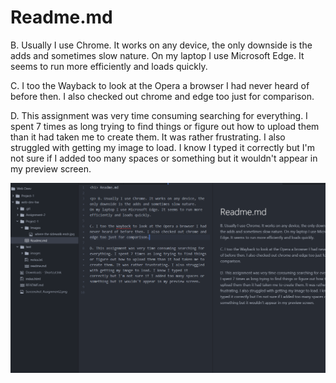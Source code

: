 # Readme.md

B. Usually I use Chrome. It works on any device, the only downside is the adds and sometimes slow nature.
On my laptop I use Microsoft Edge. It seems to run more efficiently and loads quickly.

C. I too the Wayback to look at the Opera a browser I had never heard of before then. I also checked out chrome and edge too just for comparison.

D. This assignment was very time consuming searching for everything. I spent 7 times as long trying to find things or figure out how to upload them than it had taken me to create them. It was rather frustrating. I also struggled with getting my image to load. I know I typed it correctly but I'm not sure if I added too many spaces or something but it wouldn't appear in my preview screen.

![My Screenshot](./Images/Screenshot_1.png)
